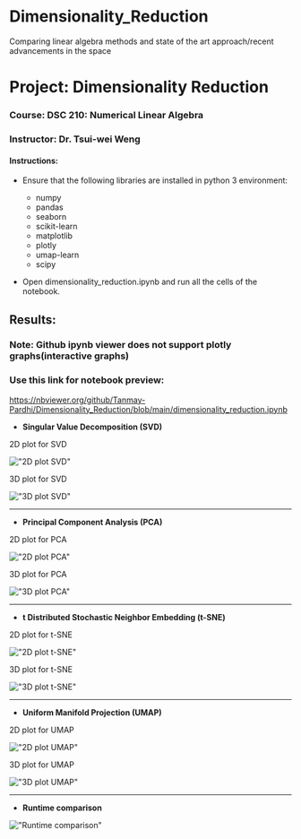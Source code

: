 # Dimensionality_Reduction
 Comparing linear algebra methods and state of the art approach/recent advancements in the space


# Project: Dimensionality Reduction
### Course: DSC 210: Numerical Linear Algebra
### Instructor: Dr. Tsui-wei Weng

#### Instructions:
* Ensure that the following libraries are installed in python 3 environment:
  - numpy
  - pandas
  - seaborn
  - scikit-learn
  - matplotlib
  - plotly
  - umap-learn
  - scipy
  
* Open dimensionality_reduction.ipynb and run all the cells of the notebook.

## Results:

### Note: Github ipynb viewer does not support plotly graphs(interactive graphs)
### Use this link for notebook preview:
https://nbviewer.org/github/Tanmay-Pardhi/Dimensionality_Reduction/blob/main/dimensionality_reduction.ipynb

* **Singular Value Decomposition (SVD)**

2D plot for SVD

!["2D plot SVD"](https://github.com/Tanmay-Pardhi/Dimensionality_Reduction/blob/main/images/SVD_scratch.jpg?raw=True")

3D plot for SVD

!["3D plot SVD"](https://github.com/Tanmay-Pardhi/Dimensionality_Reduction/blob/main/images/SVD_3d.jpg?raw=True")

----

* **Principal Component Analysis (PCA)**

2D plot for PCA

!["2D plot PCA"](https://github.com/Tanmay-Pardhi/Dimensionality_Reduction/blob/main/images/PCA_scratch.jpg?raw=True")

3D plot for PCA

!["3D plot PCA"](https://github.com/Tanmay-Pardhi/Dimensionality_Reduction/blob/main/images/PCA_3d.jpg?raw=True")


----

* **t Distributed Stochastic Neighbor Embedding (t-SNE)**

2D plot for t-SNE

!["2D plot t-SNE"](https://github.com/Tanmay-Pardhi/Dimensionality_Reduction/blob/main/images/tsne_plot.jpg?raw=True")

3D plot for t-SNE

!["3D plot t-SNE"](https://github.com/Tanmay-Pardhi/Dimensionality_Reduction/blob/main/images/T-SNE_3d.jpg?raw=True")


----

* **Uniform Manifold Projection (UMAP)**

2D plot for UMAP

!["2D plot UMAP"](https://github.com/Tanmay-Pardhi/Dimensionality_Reduction/blob/main/images/umap_plot.jpg?raw=True")

3D plot for UMAP

!["3D plot UMAP"](https://github.com/Tanmay-Pardhi/Dimensionality_Reduction/blob/main/images/UMAP_3d.jpg?raw=True")

----

* **Runtime comparison**

!["Runtime comparison"](https://github.com/Tanmay-Pardhi/Dimensionality_Reduction/blob/main/images/Runtime_comparison.jpg?raw=True")

